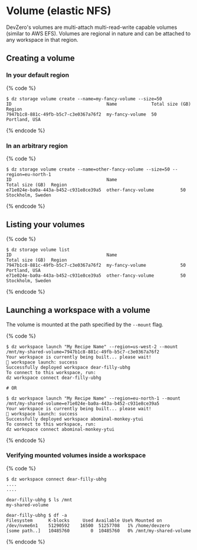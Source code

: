 # Volume (elastic NFS)

DevZero's volumes are multi-attach multi-read-write capable volumes (similar to AWS EFS).
Volumes are regional in nature and can be attached to any workspace in that region.

## Creating a volume

### In your default region
{% code %}
```
$ dz storage volume create --name=my-fancy-volume --size=50
ID                                    Name             Total size (GB)  Region         
7947b1c8-881c-49fb-b5c7-c3e0367a76f2  my-fancy-volume  50               Portland, USA  
```
{% endcode %}

### In an arbitrary region
{% code %}
```
$ dz storage volume create --name=other-fancy-volume --size=50 --region=eu-north-1
ID                                    Name                        Total size (GB)  Region         
e71e024e-ba0a-443a-b452-c931e8ce39a5  other-fancy-volume          50               Stockholm, Sweden  
```
{% endcode %}

## Listing your volumes
{% code %}
```
$ dz storage volume list
ID                                    Name                        Total size (GB)  Region             
7947b1c8-881c-49fb-b5c7-c3e0367a76f2  my-fancy-volume             50               Portland, USA      
e71e024e-ba0a-443a-b452-c931e8ce39a5  other-fancy-volume          50               Stockholm, Sweden  
```
{% endcode %}

## Launching a workspace with a volume

The volume is mounted at the path specified by the `--mount` flag.

{% code %}
```
$ dz workspace launch "My Recipe Name" --region=us-west-2 --mount /mnt/my-shared-volume=7947b1c8-881c-49fb-b5c7-c3e0367a76f2
Your workspace is currently being built... please wait!
🚀 workspace launch: success
Successfully deployed workspace dear-filly-ubhg
To connect to this workspace, run:
dz workspace connect dear-filly-ubhg

# OR

$ dz workspace launch "My Recipe Name" --region=eu-north-1 --mount /mnt/my-shared-volume=e71e024e-ba0a-443a-b452-c931e8ce39a5
Your workspace is currently being built... please wait!
🚀 workspace launch: success
Successfully deployed workspace abominal-monkey-ytui
To connect to this workspace, run:
dz workspace connect abominal-monkey-ytui
```
{% endcode %}

### Verifying mounted volumes inside a workspace

{% code %}
```
$ dz workspace connect dear-filly-ubhg
....
....

dear-filly-ubhg $ ls /mnt
my-shared-volume

dear-filly-ubhg $ df -a
Filesystem      K-blocks     Used Available Use% Mounted on
/dev/nvme6n1    51290592    16500  51257708   1% /home/devzero
[some path..]   10485760        0  10485760   0% /mnt/my-shared-volume
```
{% endcode %}
